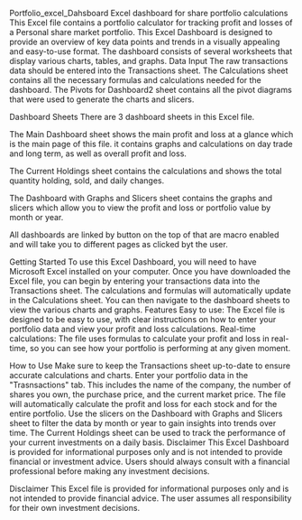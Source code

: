Portfolio_excel_Dahsboard
Excel dashboard for share portfolio calculations
This Excel file contains a portfolio calculator for tracking profit and losses of a Personal share market portfolio.
This Excel Dashboard is designed to provide an overview of key data points and trends in a visually appealing and easy-to-use format. The dashboard consists of several worksheets that display various charts, tables, and graphs.
Data Input
The raw transactions data should be entered into the Transactions sheet. The Calculations sheet contains all the necessary formulas and calculations needed for the dashboard. The Pivots for Dashboard2 sheet contains all the pivot diagrams that were used to generate the charts and slicers.

Dashboard Sheets
There are 3 dashboard sheets in this Excel file.

The Main Dashboard sheet shows the main profit and loss at a glance which is the main page of this file. it contains graphs and calculations on day trade and long term, as well as overall profit and loss.

The Current Holdings sheet contains the calculations and shows the total quantity holding, sold, and daily changes.

The Dashboard with Graphs and Slicers sheet contains the graphs and slicers which allow you to view the profit and loss or portfolio value by month or year.

All dashboards are linked by button on the top of that are macro enabled and will take you to different pages as clicked byt  the user.

Getting Started
To use this Excel Dashboard, you will need to have Microsoft Excel installed on your computer. Once you have downloaded the Excel file, you can begin by entering your transactions data into the Transactions sheet. The calculations and formulas will automatically update in the Calculations sheet. You can then navigate to the dashboard sheets to view the various charts and graphs.
Features
Easy to use: The Excel file is designed to be easy to use, with clear instructions on how to enter your portfolio data and view your profit and loss calculations.
Real-time calculations: The file uses formulas to calculate your profit and loss in real-time, so you can see how your portfolio is performing at any given moment.

How to Use
Make sure to keep the Transactions sheet up-to-date to ensure accurate calculations and charts.
Enter your portfolio data in the "Trasnsactions" tab. This includes the name of the company, the number of shares you own, the purchase price, and the current market price.
The file will automatically calculate the profit and loss for each stock and for the entire portfolio.
Use the slicers on the Dashboard with Graphs and Slicers sheet to filter the data by month or year to gain insights into trends over time.
The Current Holdings sheet can be used to track the performance of your current investments on a daily basis.
Disclaimer
This Excel Dashboard is provided for informational purposes only and is not intended to provide financial or investment advice. Users should always consult with a financial professional before making any investment decisions.

Disclaimer
This Excel file is provided for informational purposes only and is not intended to provide financial advice. The user assumes all responsibility for their own investment decisions.
